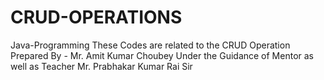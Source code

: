 # CRUD-OPERATIONS
Java-Programming
These Codes are related to the CRUD Operation
Prepared By - Mr. Amit Kumar Choubey
Under the Guidance of Mentor as well as Teacher Mr. Prabhakar Kumar Rai Sir
